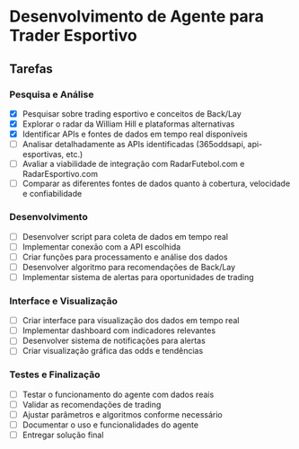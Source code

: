 # Desenvolvimento de Agente para Trader Esportivo

## Tarefas

### Pesquisa e Análise
- [x] Pesquisar sobre trading esportivo e conceitos de Back/Lay
- [x] Explorar o radar da William Hill e plataformas alternativas
- [x] Identificar APIs e fontes de dados em tempo real disponíveis
- [ ] Analisar detalhadamente as APIs identificadas (365oddsapi, api-esportivas, etc.)
- [ ] Avaliar a viabilidade de integração com RadarFutebol.com e RadarEsportivo.com
- [ ] Comparar as diferentes fontes de dados quanto à cobertura, velocidade e confiabilidade

### Desenvolvimento
- [ ] Desenvolver script para coleta de dados em tempo real
- [ ] Implementar conexão com a API escolhida
- [ ] Criar funções para processamento e análise dos dados
- [ ] Desenvolver algoritmo para recomendações de Back/Lay
- [ ] Implementar sistema de alertas para oportunidades de trading

### Interface e Visualização
- [ ] Criar interface para visualização dos dados em tempo real
- [ ] Implementar dashboard com indicadores relevantes
- [ ] Desenvolver sistema de notificações para alertas
- [ ] Criar visualização gráfica das odds e tendências

### Testes e Finalização
- [ ] Testar o funcionamento do agente com dados reais
- [ ] Validar as recomendações de trading
- [ ] Ajustar parâmetros e algoritmos conforme necessário
- [ ] Documentar o uso e funcionalidades do agente
- [ ] Entregar solução final
